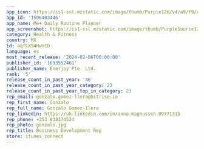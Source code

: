 ```yaml
---
app_icon: https://is1-ssl.mzstatic.com/image/thumb/Purple126/v4/a9/f9/cb/a9f9cbfe-bed1-9bc3-bead-7afa8cd50019/AppIcon-0-0-1x_U007emarketing-0-7-0-85-220.png/1024x1024bb.png
app_id: '1596403446'
app_name: Me+ Daily Routine Planner
app_screenshot: https://is1-ssl.mzstatic.com/image/thumb/PurpleSource126/v4/6f/a6/de/6fa6de37-17d0-8163-2252-41ab1d3a3085/36d80e55-1b43-4f15-8a86-b2f9c0176b43__U957f_U5c4f.png/1242x2688bb.png
category: Health & Fitness
country: MX
id: aqfCX94HwnCD
language: es
most_recent_release: '2024-02-06T00:00:00'
publisher_id: '1693552461'
publisher_name: Enerjoy Pte. Ltd.
rank: '5'
release_count_in_past_year: '46'
release_count_in_past_year_category: 23
release_count_in_past_year_top_in_category: 23
rep_email: gonzalo.gomez-llera@bitrise.io
rep_first_name: Gonzalo
rep_full_name: Gonzalo Gomez-Ilera
rep_linkedin: https://uk.linkedin.com/in/anna-magnussen-0977131b
rep_phone: +353 838374524
rep_photo: gonzalo.jpg
rep_title: Business Development Rep
store: itunes_connect
---
```

